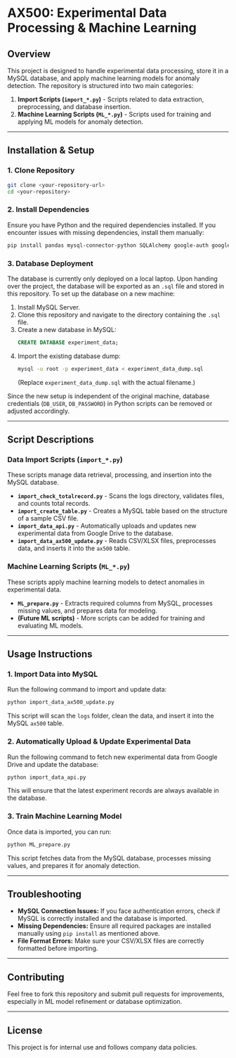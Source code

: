 # AX500: Experimental Data Processing & Machine Learning

## Overview
This project is designed to handle experimental data processing, store it in a MySQL database, and apply machine learning models for anomaly detection. The repository is structured into two main categories:

1. **Import Scripts (`import_*.py`)** - Scripts related to data extraction, preprocessing, and database insertion.
2. **Machine Learning Scripts (`ML_*.py`)** - Scripts used for training and applying ML models for anomaly detection.

---
## **Installation & Setup**
### **1. Clone Repository**
```sh
git clone <your-repository-url>
cd <your-repository>
```

### **2. Install Dependencies**
Ensure you have Python and the required dependencies installed. If you encounter issues with missing dependencies, install them manually:
```sh
pip install pandas mysql-connector-python SQLAlchemy google-auth google-auth-oauthlib google-auth-httplib2 google-api-python-client cryptography
```

### **3. Database Deployment**
The database is currently only deployed on a local laptop. Upon handing over the project, the database will be exported as an `.sql` file and stored in this repository. To set up the database on a new machine:

1. Install MySQL Server.
2. Clone this repository and navigate to the directory containing the `.sql` file.
3. Create a new database in MySQL:
   ```sql
   CREATE DATABASE experiment_data;
   ```
4. Import the existing database dump:
   ```sh
   mysql -u root -p experiment_data < experiment_data_dump.sql
   ```
   (Replace `experiment_data_dump.sql` with the actual filename.)

Since the new setup is independent of the original machine, database credentials (`DB_USER`, `DB_PASSWORD`) in Python scripts can be removed or adjusted accordingly.

---
## **Script Descriptions**

### **Data Import Scripts (`import_*.py`)**
These scripts manage data retrieval, processing, and insertion into the MySQL database.

- **`import_check_totalrecord.py`** - Scans the logs directory, validates files, and counts total records.
- **`import_create_table.py`** - Creates a MySQL table based on the structure of a sample CSV file.
- **`import_data_api.py`** - Automatically uploads and updates new experimental data from Google Drive to the database.
- **`import_data_ax500_update.py`** - Reads CSV/XLSX files, preprocesses data, and inserts it into the `ax500` table.

### **Machine Learning Scripts (`ML_*.py`)**
These scripts apply machine learning models to detect anomalies in experimental data.

- **`ML_prepare.py`** - Extracts required columns from MySQL, processes missing values, and prepares data for modeling.
- **(Future ML scripts)** - More scripts can be added for training and evaluating ML models.

---
## **Usage Instructions**

### **1. Import Data into MySQL**
Run the following command to import and update data:
```sh
python import_data_ax500_update.py
```
This script will scan the `logs` folder, clean the data, and insert it into the MySQL `ax500` table.

### **2. Automatically Upload & Update Experimental Data**
Run the following command to fetch new experimental data from Google Drive and update the database:
```sh
python import_data_api.py
```
This will ensure that the latest experiment records are always available in the database.

### **3. Train Machine Learning Model**
Once data is imported, you can run:
```sh
python ML_prepare.py
```
This script fetches data from the MySQL database, processes missing values, and prepares it for anomaly detection.

---
## **Troubleshooting**
- **MySQL Connection Issues:** If you face authentication errors, check if MySQL is correctly installed and the database is imported.
- **Missing Dependencies:** Ensure all required packages are installed manually using `pip install` as mentioned above.
- **File Format Errors:** Make sure your CSV/XLSX files are correctly formatted before importing.

---
## **Contributing**
Feel free to fork this repository and submit pull requests for improvements, especially in ML model refinement or database optimization.

---
## **License**
This project is for internal use and follows company data policies.


